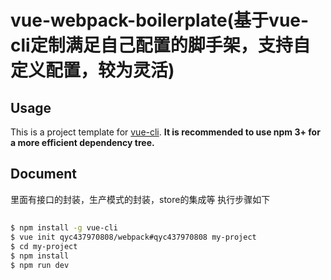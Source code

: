 # vue-webpack-boilerplate(基于vue-cli定制满足自己配置的脚手架，支持自定义配置，较为灵活)


## Usage

This is a project template for [vue-cli](https://github.com/vuejs/vue-cli). **It is recommended to use npm 3+ for a more efficient dependency tree.**

## Document
里面有接口的封装，生产模式的封装，store的集成等
执行步骤如下

##
``` bash
$ npm install -g vue-cli
$ vue init qyc437970808/webpack#qyc437970808 my-project
$ cd my-project
$ npm install
$ npm run dev
```
##


